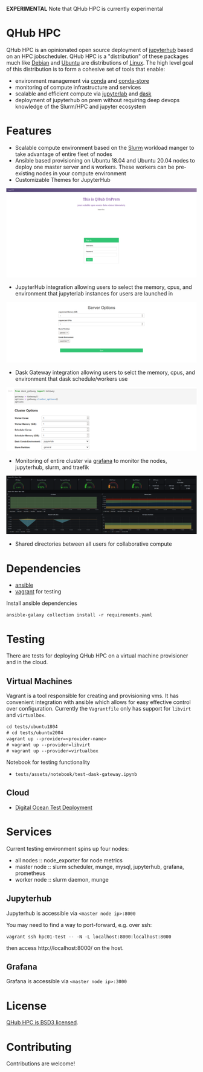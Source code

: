 **EXPERIMENTAL** Note that QHub HPC is currently experimental

# QHub HPC

QHub HPC is an opinionated open source deployment of
[jupyterhub](https://jupyterhub.readthedocs.io/en/stable/) based on an
HPC jobscheduler. QHub HPC is a "distribution" of these packages
much like [Debian](https://www.debian.org/) and
[Ubuntu](https://ubuntu.com/) are distributions of
[Linux](https://en.wikipedia.org/wiki/Linux). The high level goal of
this distribution is to form a cohesive set of tools that enable:
 - environment management via [conda](https://docs.conda.io/en/latest/) and [conda-store](https://github.com/Quansight/conda-store)
 - monitoring of compute infrastructure and services
 - scalable and efficient compute via
   [jupyterlab](https://jupyterlab.readthedocs.io/en/stable/) and
   [dask](https://dask.org/)
 - deployment of jupyterhub on prem without requiring deep devops
   knowledge of the Slurm/HPC and jupyter ecosystem

# Features

 - Scalable compute environment based on the
   [Slurm](https://slurm.schedmd.com/overview.html) workload manger to
   take advantage of entire fleet of nodes
 - Ansible based provisioning on Ubuntu 18.04 and Ubuntu 20.04 nodes
   to deploy one master server and `N` workers. These workers can be
   pre-existing nodes in your compute environment
 - Customizable Themes for JupyterHub
 
![jupyterhub-theme](docs/_static/images/qhub-landing-page.png)

 - JupyterHub integration allowing users to select the memory, cpus,
   and environment that jupyterlab instances for users are launched in

![jupyterhub](docs/_static/images/qhub-jupyterlab-profile.png)

 - Dask Gateway integration allowing users to selct the memory, cpus,
   and environment that dask schedule/workers use
   
![dask-gateway](docs/_static/images/qhub-dask-gateway.png)
   
 - Monitoring of entire cluster via [grafana](https://grafana.com/) to
   monitor the nodes, jupyterhub, slurm, and traefik
   
![grafana](docs/_static/images/qhub-grafana-node-exporter.png)
   
 - Shared directories between all users for collaborative compute

# Dependencies

 - [ansible](https://docs.ansible.com/ansible/latest/installation_guide/intro_installation.html)
 - [vagrant](https://www.vagrantup.com/docs/installation) for testing

Install ansible dependencies

```shell
ansible-galaxy collection install -r requirements.yaml
```

# Testing

There are tests for deploying QHub HPC on a virtual machine
provisioner and in the cloud.

## Virtual Machines

Vagrant is a tool responsible for creating and provisioning vms. It
has convenient integration with ansible which allows for easy
effective control over configuration. Currently the `Vagrantfile` only
has support for `libvirt` and `virtualbox`.

```shell
cd tests/ubuntu1804
# cd tests/ubuntu2004
vagrant up --provider=<provider-name>
# vagrant up --provider=libvirt
# vagrant up --provider=virtualbox
```

Notebook for testing functionality
 - `tests/assets/notebook/test-dask-gateway.ipynb`

## Cloud

 - [Digital Ocean Test Deployment](./tests/digitalocean/README.md)

# Services

Current testing environment spins up four nodes:
 - all nodes :: node_exporter for node metrics
 - master node :: slurm scheduler, munge, mysql, jupyterhub, grafana, prometheus
 - worker node :: slurm daemon, munge
 
## Jupyterhub

Jupyterhub is accessible via `<master node ip>:8000`

You may need to find a way to port-forward, e.g. over ssh:

```
vagrant ssh hpc01-test -- -N -L localhost:8000:localhost:8000
```

then access http://localhost:8000/ on the host.

## Grafana

Grafana is accessible via `<master node ip>:3000`

# License

[QHub HPC is BSD3 licensed](LICENSE).


# Contributing

Contributions are welcome!
